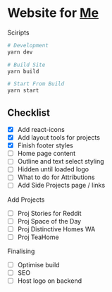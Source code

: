 # Website for [Me](westbrookdaniel.com)

Sciripts

```bash
# Development
yarn dev

# Build Site
yarn build

# Start From Build
yarn start
```

## Checklist

- [x] Add react-icons
- [x] Add layout tools for projects
- [x] Finish footer styles
- [ ] Home page content
- [ ] Outline and text select styling
- [ ] Hidden until loaded logo
- [ ] What to do for Attributions
- [ ] Add Side Projects page / links

Add Projects

- [ ] Proj Stories for Reddit
- [ ] Proj Space of the Day
- [ ] Proj Distinctive Homes WA
- [ ] Proj TeaHome

Finalising

- [ ] Optimise build
- [ ] SEO
- [ ] Host logo on backend
